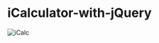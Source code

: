 # iCalculator-with-jQuery
![iCalc](https://user-images.githubusercontent.com/77507887/183903084-223a3d3b-4ee0-4c4d-ac26-327f061bdfd2.png)
